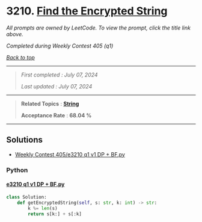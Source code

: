 # 3210. [Find the Encrypted String](<https://leetcode.com/problems/find-the-encrypted-string>)

*All prompts are owned by LeetCode. To view the prompt, click the title link above.*

*Completed during Weekly Contest 405 (q1)*

*[Back to top](<../README.md>)*

------

> *First completed : July 07, 2024*
>
> *Last updated : July 07, 2024*

------

> **Related Topics** : **[String](<by_topic/String.md>)**
>
> **Acceptance Rate** : **68.04 %**

------

## Solutions

- [Weekly Contest 405/e3210 q1 v1 DP + BF.py](<../my-submissions/Weekly Contest 405/e3210 q1 v1 DP + BF.py>)
### Python
#### [e3210 q1 v1 DP + BF.py](<../my-submissions/Weekly Contest 405/e3210 q1 v1 DP + BF.py>)
```Python
class Solution:
    def getEncryptedString(self, s: str, k: int) -> str:
        k %= len(s)
        return s[k:] + s[:k]
```

